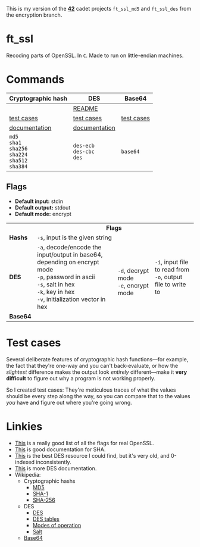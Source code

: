 This is my version of the **[42](https://www.42.us.org/)** cadet projects `ft_ssl_md5` and `ft_ssl_des` from the encryption branch.

# ft_ssl
Recoding parts of OpenSSL. In `C`. Made to run on little-endian machines.

# Commands

| Cryptographic hash | DES                | Base64             |
| ------------------ | ------------------ | ------------------ |
|  | [README](./_notes_des/README_des.md) |
| [test cases](./_notes_hashing/test_cases) | [test cases](./_notes_des/test_cases) | [test cases](./_notes_base64/test_cases.md)
| [documentation](./_notes_hashing/fancy_documentation) | [documentation](./_notes_des/fancy_documentation)
| `md5`<br>`sha1`<br>`sha256`<br>`sha224`<br>`sha512`<br>`sha384` | `des-ecb`<br>`des-cbc`<br>`des` | `base64` |

## Flags
* **Default input:** stdin
* **Default output:** stdout
* **Default mode:** encrypt
<table style="vertical-align:center;">
	<tr align="center">
		<td></td>
		<td colspan="3"><b>Flags</b></td>
	</tr>
	<tr>
		<td><b>Hashs</b></td>
		<td colspan="2">
			<code>-s</code>, input is the given string
		</td>
		<td rowspan="3">
			<code>-i</code>, input file to read from<br>
			<code>-o</code>, output file to write to
		</td>
	</tr>
	<tr>
		<td><b>DES</b><br></td>
		<td>
			<code>-a</code>, decode/encode the input/output in base64,<br>depending on encrypt mode<br>
			<code>-p</code>, password in ascii<br>
			<code>-s</code>, salt in hex<br>
			<code>-k</code>, key in hex<br>
			<code>-v</code>, initialization vector in hex
		</td>
		<td rowspan="2">
			<code>-d</code>, decrypt mode<br>
			<code>-e</code>, encrypt mode
		</td>
	</tr>
		<tr>
		<td><b>Base64</b></td>
		<td></td>
	</tr>
</table>

# Test cases
Several deliberate features of cryptographic hash functions—for example, the fact that they're one-way and you can't back-evaluate, or how the _slightest_ difference makes the output look _entirely_ different—make it **very difficult** to figure out why a program is not working properly.

So I created test cases: They're meticulous traces of what the values should be every step along the way, so you can compare that to the values _you_ have and figure out where you're going wrong.

# Linkies
* [This](https://wiki.openssl.org/index.php/Enc) is a really good list of all the flags for real OpenSSL.
* [This](https://csrc.nist.gov/csrc/media/publications/fips/180/2/archive/2002-08-01/documents/fips180-2.pdf) is good documentation for SHA.
* [This](http://page.math.tu-berlin.de/~kant/teaching/hess/krypto-ws2006/des.htm) is the best DES resource I could find, but it's very old, and 0-indexed inconsistently.
* [This](https://academic.csuohio.edu/yuc/security/Chapter_06_Data_Encription_Standard.pdf) is more DES documentation.
* Wikipedia:
	* Cryptographic hashs
		* [MD5](https://en.wikipedia.org/wiki/MD5)
		* [SHA-1](https://en.wikipedia.org/wiki/SHA-1)
		* [SHA-256](https://en.wikipedia.org/wiki/SHA-2)
	* DES
		* [DES](https://en.wikipedia.org/wiki/Data_Encryption_Standard)
		* [DES tables](https://en.wikipedia.org/wiki/DES_supplementary_material)
		* [Modes of operation](https://en.wikipedia.org/wiki/Block_cipher_mode_of_operation)
		* [Salt](https://en.wikipedia.org/wiki/Salt_(cryptography))
	* [Base64](https://en.wikipedia.org/wiki/Base64)
